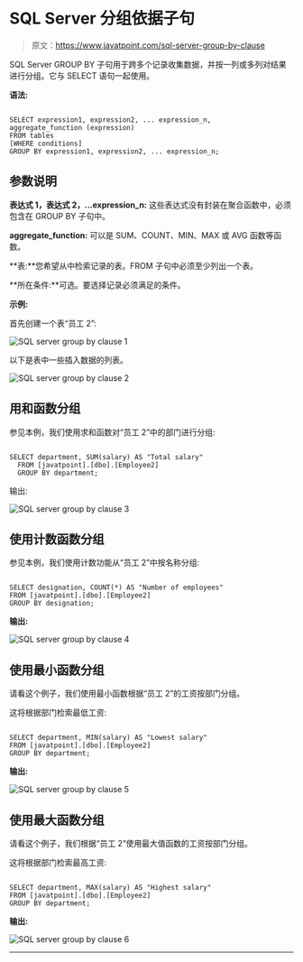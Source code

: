 # SQL Server 分组依据子句

> 原文：<https://www.javatpoint.com/sql-server-group-by-clause>

SQL Server GROUP BY 子句用于跨多个记录收集数据，并按一列或多列对结果进行分组。它与 SELECT 语句一起使用。

**语法:**

```

SELECT expression1, expression2, ... expression_n, 
aggregate_function (expression)
FROM tables
[WHERE conditions]
GROUP BY expression1, expression2, ... expression_n;

```

## 参数说明

**表达式 1，表达式 2，...expression_n:** 这些表达式没有封装在聚合函数中，必须包含在 GROUP BY 子句中。

**aggregate_function:** 可以是 SUM、COUNT、MIN、MAX 或 AVG 函数等函数。

**表:**您希望从中检索记录的表。FROM 子句中必须至少列出一个表。

**所在条件:**可选。要选择记录必须满足的条件。

**示例:**

首先创建一个表“员工 2”:

![SQL server group by clause 1](img/ca806a2e6084c19dbc2fb0fcb0e04a82.png)

以下是表中一些插入数据的列表。

![SQL server group by clause 2](img/44c68d218c78ffba154e6e0d6e9647a4.png)

## 用和函数分组

参见本例，我们使用求和函数对“员工 2”中的部门进行分组:

```

SELECT department, SUM(salary) AS "Total salary"
  FROM [javatpoint].[dbo].[Employee2]
  GROUP BY department;  

```

输出:

![SQL server group by clause 3](img/87c9e791a15bdb93c694ddf4a16f659e.png)

## 使用计数函数分组

参见本例，我们使用计数功能从“员工 2”中按名称分组:

```

SELECT designation, COUNT(*) AS "Number of employees"
FROM [javatpoint].[dbo].[Employee2]
GROUP BY designation;

```

**输出:**

![SQL server group by clause 4](img/5b0373d684e3cf2d9fcff0ad5c302e01.png)

## 使用最小函数分组

请看这个例子，我们使用最小函数根据“员工 2”的工资按部门分组。

这将根据部门检索最低工资:

```

SELECT department, MIN(salary) AS "Lowest salary"
FROM [javatpoint].[dbo].[Employee2]
GROUP BY department;  

```

**输出:**

![SQL server group by clause 5](img/eb08f6a547edc455640d0b920c0d4f75.png)

## 使用最大函数分组

请看这个例子，我们根据“员工 2”使用最大值函数的工资按部门分组。

这将根据部门检索最高工资:

```

SELECT department, MAX(salary) AS "Highest salary"
FROM [javatpoint].[dbo].[Employee2]
GROUP BY department;  

```

**输出:**

![SQL server group by clause 6](img/d82b6c0798d3414d152de8b5287de095.png)

* * *
